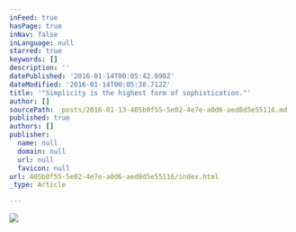 ```yaml
---
inFeed: true
hasPage: true
inNav: false
inLanguage: null
starred: true
keywords: []
description: ''
datePublished: '2016-01-14T00:05:42.098Z'
dateModified: '2016-01-14T00:05:38.712Z'
title: '"Simplicity is the highest form of sophistication."'
author: []
sourcePath: _posts/2016-01-13-405b0f55-5e02-4e7e-a0d6-aed8d5e55116.md
published: true
authors: []
publisher:
  name: null
  domain: null
  url: null
  favicon: null
url: 405b0f55-5e02-4e7e-a0d6-aed8d5e55116/index.html
_type: Article

---
```

![](https://the-grid-user-content.s3-us-west-2.amazonaws.com/389b3726-d064-41c5-8afe-35fd595c5c43.jpg)